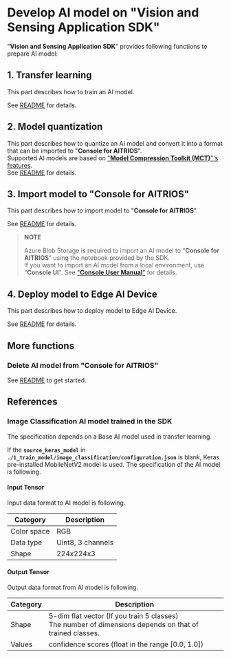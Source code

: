 # Develop AI model on "**Vision and Sensing Application SDK**"

"**Vision and Sensing Application SDK**" provides following functions to prepare AI model:

## 1. Transfer learning
This part describes how to train an AI model. <br>

See [README](./1_train_model/README.md) for details.

## 2. Model quantization

This part describes how to quantize an AI model and convert it into a format that can be imported to "**Console for AITRIOS**". <br>
Supported AI models are based on ["**Model Compression Toolkit (MCT)**"'s features](https://github.com/sony/model_optimization/tree/v1.8.0#supported-features).<br>
See [README](./2_quantize_model/README.md) for details.

## 3. Import model to "**Console for AITRIOS**"

This part describes how to import model to "**Console for AITRIOS**". <br>

See [README](./3_import_to_console/README.md) for details.

> **NOTE**
>
> Azure Blob Storage is required to import an AI model to "**Console for AITRIOS**" using the notebook provided by the SDK.<br>
> If you want to import an AI model from a local environment, use "**Console UI**". See ["**Console User Manual**"](https://developer.aitrios.sony-semicon.com/documents/?page=console_user_manual&lang=ja) for details.

## 4. Deploy model to Edge AI Device

This part describes how to deploy model to Edge AI Device. 

See [README](./4_deploy_to_device/README.md) for details.

## More functions
### Delete AI model from "**Console for AITRIOS**"
See [README](./delete_model_on_console/README.md) to get started.

## References

### Image Classification AI model trained in the SDK

The specification depends on a Base AI model used in transfer learning.

If the **`source_keras_model`** in **`./1_train_model/image_classification/configuration.json`** is blank, Keras pre-installed MobileNetV2 model is used. The specification of the AI model is following.

#### Input Tensor

Input data format to AI model is following.

| Category | Description |
| --- | ----------- |
| Color space | RGB |
| Data type | Uint8, 3 channels |
| Shape | 224x224x3 |

#### Output Tensor

Output data format from AI model is following.

| Category | Description |
| --- | ----------- |
| Shape | 5-dim flat vector (If you train 5 classes)<br>The number of dimensions depends on that of trained classes. |
| Values | confidence scores (float in the range [0.0, 1.0])
